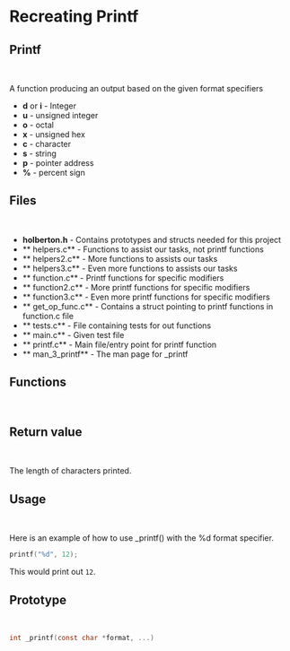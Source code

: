 # Recreating Printf

## Printf

<br>

A function producing an output based on the given format specifiers
- **d** or **i** - Integer
- **u** - unsigned integer
- **o** - octal
- **x** - unsigned hex
- **c** - character
- **s** - string
- **p** - pointer address
- **%** - percent sign

## Files

<br>

- **holberton.h** - Contains prototypes and structs needed for this project
- ** helpers.c** - Functions to assist our tasks, not printf functions
- ** helpers2.c** - More functions to assists our tasks
- ** helpers3.c** - Even more functions to assists our tasks
- ** function.c** - Printf functions for specific modifiers
- ** function2.c** - More printf functions for specific modifiers
- ** function3.c** - Even more printf functions for specific modifiers
- ** get_op_func.c** - Contains a struct pointing to printf functions in function.c file
- ** tests.c** - File containing tests for out functions
- ** main.c** - Given test file
- ** printf.c** - Main file/entry point for printf function
- ** man_3_printf** - The man page for _printf

## Functions

<br>

## Return value

<br>

The length of characters printed.

## Usage

<br>

Here is an example of how to use _printf() with the %d format specifier.
```c
printf("%d", 12);
```
This would print out `12`.

## Prototype

<br>

```c
int _printf(const char *format, ...)
```

